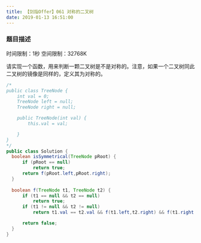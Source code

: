 ```yaml
---
title: 【剑指Offer】061 对称的二叉树
date: 2019-01-13 16:51:00
---
```


### 题目描述

时间限制：1秒 空间限制：32768K

请实现一个函数，用来判断一颗二叉树是不是对称的。注意，如果一个二叉树同此二叉树的镜像是同样的，定义其为对称的。


```java
/*
public class TreeNode {
    int val = 0;
    TreeNode left = null;
    TreeNode right = null;

    public TreeNode(int val) {
        this.val = val;

    }
}
*/
public class Solution {
  boolean isSymmetrical(TreeNode pRoot) {
      if (pRoot == null)
          return true;
      return f(pRoot.left,pRoot.right);
  }
   
  boolean f(TreeNode t1, TreeNode t2) {
      if (t1 == null && t2 == null)
          return true;
      if (t1 != null && t2 != null)
          return t1.val == t2.val && f(t1.left,t2.right) && f(t1.right, t2.left);

      return false;
  }
}
```
